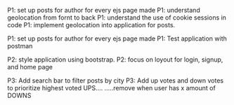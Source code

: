 <!-- P0: Draw out Wireframe -->
P1: set up posts for author for every ejs page made
P1: understand geolocation from fornt to back
P1: understand the use of cookie sessions in code
P1: implement geolocation into application for posts.

P1: set up posts for author for every ejs page made
P1: Test application with postman

P2: style application using bootstrap.
P2: focus on loyout for login, signup, and home page


<!-- additional features -->
P3: Add search bar to filter posts by city
P3: Add up votes and down votes to prioritize highest voted UPS....
.....remove when user has x amount of DOWNS